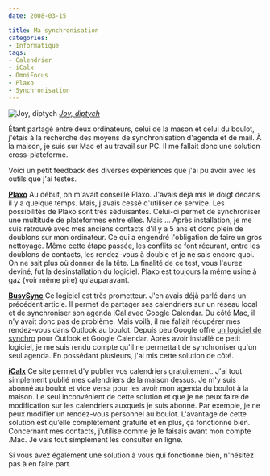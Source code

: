 ```yaml
---
date: 2008-03-15

title: Ma synchronisation
categories:
- Informatique
tags:
- Calendrier
- iCalx
- OmniFocus
- Plaxo
- Synchronisation
---
```

 <img src="https://farm2.static.flickr.com/1303/948693394_8d79e2136c.jpg" alt="Joy, diptych" />
<em><a href="https://www.flickr.com/photos/guyr/948693394/" title="photo sharing">Joy, diptych</a></em>

Étant partagé entre deux ordinateurs, celui de la mason et celui du boulot, j'étais à la recherche des moyens de synchronisation d'agenda et de mail.
À la maison, je suis sur Mac et au travail sur PC. Il me fallait donc une solution cross-plateforme.

Voici un petit feedback des diverses expériences que j'ai pu avoir avec les outils que j'ai testés.

<!--more-->

<a href="https://www.plaxo.com/" title="Plaxo"><strong>Plaxo</strong></a>
Au début, on m'avait conseillé Plaxo. J'avais déjà mis le doigt dedans il y a quelque temps. Mais, j'avais cessé d'utiliser ce service.
Les possibilités de Plaxo sont très séduisantes. Celui-ci permet de synchroniser une multitude de plateformes entre elles. Mais ...
Après installation, je me suis retrouvé avec mes anciens contacts d'il y a 5 ans et donc plein de doublons sur mon ordinateur. Ce qui a engendré l'obligation de faire un gros nettoyage. Même cette étape passée, les conflits se font récurant, entre les doublons de contacts, les rendez-vous à double et je ne sais encore quoi. On ne sait plus où donner de la tête. La finalité de ce test, vous l'aurez deviné, fut la désinstallation du logiciel. Plaxo est toujours la même usine à gaz (voir même pire) qu'auparavant.

<a href="https://www.busymac.com/" title="BusyMac"><strong>BusySync</strong></a>
Ce logiciel est très prometteur. J'en avais déjà parlé dans un précédent article.
Il permet de partager ses calendriers sur un réseau local et de synchroniser son agenda iCal avec Google Calendar. Du côté Mac, il n'y avait donc pas de problème.
Mais voilà, il me fallait récupérer mes rendez-vous dans Outlook au boulot. Depuis peu Google offre <a href="https://www.google.com/support/calendar/bin/answer.py?answer=89955" title="Google Calendar Sync">un logiciel de synchro</a> pour Outlook et Google Calendar. Après avoir installé ce petit logiciel, je me suis rendu compte qu'il ne permettait de synchroniser qu'un seul agenda. En possédant plusieurs, j'ai mis cette solution de côté.

<a href="https://www.icalx.com/" title="iCalx"><strong>iCalx</strong></a>
Ce site permet d'y publier vos calendriers gratuitement.  J'ai tout simplement publié mes calendriers de la maison dessus. Je m'y suis abonné au boulot et vice versa pour les avoir mon agenda du boulot à la maison. Le seul inconvénient de cette solution et que je ne peux faire de modification sur les calendriers auxquels je suis abonné. Par exemple, je ne peux modifier un rendez-vous personnel au boulot.
L'avantage de cette solution est qu’elle complètement gratuite et en plus, ça fonctionne bien.
Concernant mes contacts, j'utilise comme je le faisais avant mon compte .Mac. Je vais tout simplement les consulter en ligne.

Si vous avez également une solution à vous qui fonctionne bien, n'hésitez pas à en faire part.
